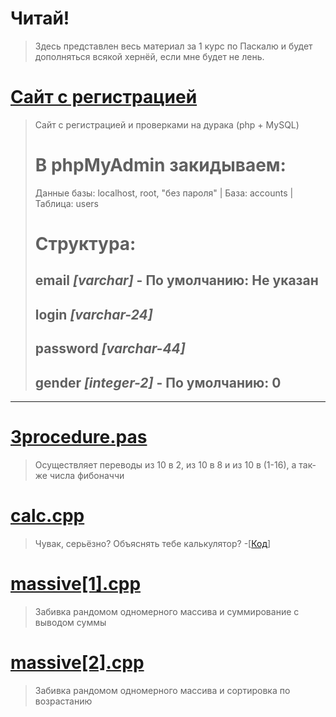 # Читай!
> Здесь представлен весь материал за 1 курс по Паскалю и будет дополняться всякой хернёй, если мне будет не лень.

# [Сайт с регистрацией](https://github.com/morozovxc/code-pascal/blob/main/Site.rar "Сайт")
> Сайт с регистрацией и проверками на дурака (php + MySQL)
># В phpMyAdmin закидываем:
> Данные базы: localhost, root, "без пароля" | База: accounts | Таблица: users
># Структура:
> email *[varchar]* - По умолчанию: Не указан
> ---
> login *[varchar-24]*
> ---
> password *[varchar-44]*
> ---
> gender *[integer-2]* - По умолчанию: 0
> ---
---
# [3procedure.pas](https://github.com/morozovxc/code-pascal/blob/main/3procedure.pas "Код")
> Осуществляет переводы из 10 в 2, из 10 в 8 и из 10 в (1-16), а так-же числа фибоначчи

# [calc.cpp](https://github.com/morozovxc/code-pascal/blob/main/calc.cpp "Код")
> Чувак, серьёзно? Объяснять тебе калькулятор? -[[Код](https://github.com/morozovxc/code-pascal/blob/main/calc.cpp "Код")]

# [massive[1].cpp](https://github.com/morozovxc/code-pascal/blob/main/massive[1].cpp "Код")
> Забивка рандомом одномерного массива и суммирование с выводом суммы

# [massive[2].cpp](https://github.com/morozovxc/code-pascal/blob/main/massive[2].cpp "Код")
> Забивка рандомом одномерного массива и сортировка по возрастанию

